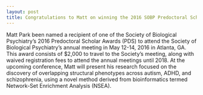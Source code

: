 ```yaml
---
layout: post
title: Congratulations to Matt on winning the 2016 SOBP Predoctoral Scholars Award!
---
```

Matt Park been named a recipient of one of the Society of Biological Psychiatry’s 2016 Predoctoral Scholar Awards (PDS) to attend the Society of Biological Psychiatry’s annual meeting in May 12-14, 2016 in Atlanta, GA. This award consists of $2,000 to travel to the Society’s meeting, along with waived registration fees to attend the annual meetings until 2018.  At the upcoming conference, Matt will present his research focused on the discovery of overlapping structural phenotypes across autism, ADHD, and schizophrenia, using a novel method derived from bioinformatics termed Network-Set Enrichment Analysis (NSEA).
